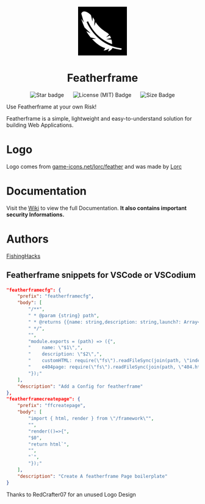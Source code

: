 <p align="center">
<img src="https://raw.githubusercontent.com/FishingHacks/featherframe/master/.github/assets/logo.png" style="width: 128px; height: 128px;" />
<h1 align="center">Featherframe</h1>
</p>

<p align="center">
	<img alt="Star badge" src="https://img.shields.io/github/stars/FishingHacks/featherframe?style=for-the-badge&labelColor=000">&nbsp;&nbsp;&nbsp;&nbsp;&nbsp;&nbsp;<img alt="License (MIT) Badge" src="https://img.shields.io/github/license/FishingHacks/featherframe?style=for-the-badge&labelColor=000">&nbsp;&nbsp;&nbsp;&nbsp;&nbsp;&nbsp;<img alt="Size Badge" src="https://img.shields.io/github/languages/code-size/FishingHacks/featherframe?label=Size&style=for-the-badge&labelColor=000"
</p>

Use Featherframe at your own Risk!

Featherframe is a simple, lightweight and easy-to-understand solution for building Web Applications.

# Logo

Logo comes from [game-icons.net/lorc/feather](https://game-icons.net/1x1/lorc/feather.html) and was made by [Lorc](https://lorcblog.blogspot.com/)

# Documentation

Visit the [Wiki](https://www.github.com/FishingHacks/featherframe/wiki) to view the full Documentation. **It also contains important security Informations.**

# Authors

[FishingHacks](https://github.com/FishingHacks)

## Featherframe snippets for VSCode or VSCodium

```json
"featherframecfg": {
	"prefix": "featherframecfg",
	"body": [
		"/**",
		" * @param {string} path",
		" * @returns {{name: string,description: string,launch?: Array<string>,customHTML?: string}}",
		" */",
		"",
		"module.exports = (path) => ({",
		"    name: \"$1\",",
		"    description: \"$2\",",
		"    customHTML: require(\"fs\").readFileSync(join(path, \"index.html\")).toString(),",
		"    e404page: require(\"fs\").readFileSync(join(path, \"404.html\")).toString()",
		"});"
	],
	"description": "Add a Config for featherframe"
},
"featherframecreatepage": {
	"prefix": "ffcreatepage",
	"body": [
		"import { html, render } from \"/framework\"",
		"",
		"render(()=>{",
		"$0",
		"return html`",
		"",
		"`",
		"});"
	],
	"description": "Create A featherframe Page boilerplate"
}
```

Thanks to RedCrafter07 for an unused Logo Design
